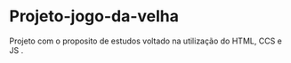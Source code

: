 # Projeto-jogo-da-velha
Projeto com o proposito de estudos voltado na utilização do HTML, CCS e JS .
